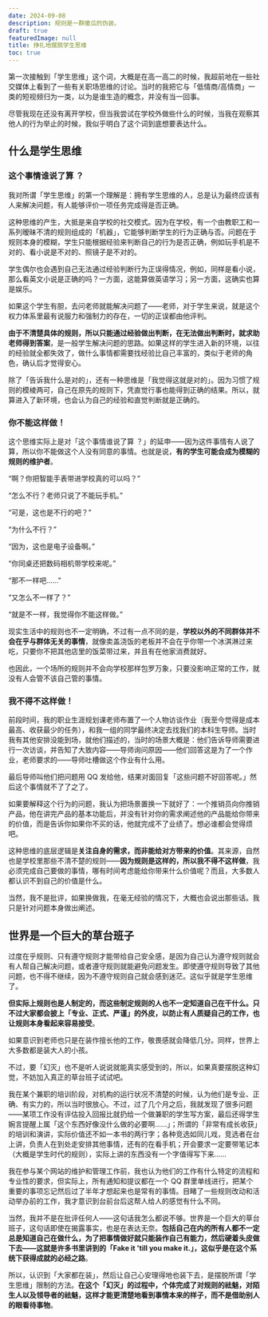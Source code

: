 ```yaml
---
date: 2024-09-08
description: 规则是一群傻瓜的伪装。
draft: true
featuredImage: null
title: 挣扎地摆脱学生思维
toc: true
---
```






第一次接触到「学生思维」这个词，大概是在高一高二的时候，我超前地在一些社交媒体上看到了一些有关职场思维的讨论。当时的我把它与「低情商/高情商」一类的短视频归为一类，以为是谁生造的概念，并没有当一回事。

尽管我现在还没有离开学校，但当我尝试在学校外做些什么的时候，当我在观察其他人的行为举止的时候，我似乎明白了这个词到底想要表达什么。

## 什么是学生思维

### 这个事情谁说了算 ？

我对所谓「学生思维」的第一个理解是：拥有学生思维的人，总是认为最终应该有人来解决问题，有人能够评价一项任务完成得是否正确。

这种思维的产生，大抵是来自学校的社交模式。因为在学校，有一个由教职工和一系列暧昧不清的规则组成的「机器」，它能够判断学生的行为正确与否。问题在于规则本身的模糊，学生只能根据经验来判断自己的行为是否正确，例如玩手机是不对的、看小说是不对的、照镜子是不对的。

学生偶尔也会遇到自己无法通过经验判断行为正误得情况，例如，同样是看小说，那么看英文小说是正确的吗？一方面，这能算做英语学习；另一方面，这确实也算是娱乐。

如果这个学生有胆，去问老师就能解决问题了——老师，对于学生来说，就是这个权力体系里最有说服力和强制力的存在，一切的正误都由他评判。

**由于不清楚具体的规则，所以只能通过经验做出判断，在无法做出判断时，就求助老师得到答案**，是一般学生解决问题的思路。如果这样的学生进入新的环境，以往的经验就全都失效了，做什么事情都需要找经验比自己丰富的，类似于老师的角色，确认后才觉得安心。

除了「告诉我什么是对的」，还有一种思维是「我觉得这就是对的」。因为习惯了规则的模棱两可，自己在原先的规则下，凭直觉行事也能得到正确的结果。所以，就算进入了新环境，也会认为自己的经验和直觉判断就是正确的。

### 你不能这样做！

这个思维实际上是对「这个事情谁说了算 ？」的延申——因为这件事情有人说了算，所以你不能做这个人没有同意的事情。也就是说，**有的学生可能会成为模糊的规则的维护者**。

“啊？你把智能手表带进学校真的可以吗？”

“怎么不行？老师只说了不能玩手机。”

“可是，这也是不行的吧？”

“为什么不行？”

“因为，这也是电子设备啊。”

“你同桌还把数码相机带学校来呢。”

“那不一样吧……”

“又怎么不一样了？”

“就是不一样，我觉得你不能这样做。”

现实生活中的规则也不一定明确，不过有一点不同的是，**学校以外的不同群体并不会在乎与群体无关的事情**，就像卖盖浇饭的老板并不会在乎你带一个冰淇淋过来吃，只要你不把其他店里的饭菜带过来，并且有在他家消费就好。

也因此，一个场所的规则并不会向学校那样包罗万象，只要没影响正常的工作，就没有人会管不该自己管的事情。

### 我不得不这样做！

前段时间，我的职业生涯规划课老师布置了一个人物访谈作业（我至今觉得是成本最高、收获最少的任务），和我一组的同学最终决定去找我们的本科生导师。当时我有其他安排没能到场，就他们描述的，当时的场景大概是：他们告诉导师需要进行一次访谈，并告知了大致内容——导师询问原因——他们回答这是为了一个作业，老师要求的——导师吐槽做这个作业有什么用。

最后导师叫他们把问题用 QQ 发给他，结果对面回复「这些问题不好回答呢。」然后这个事情就不了了之了。

如果要解释这个行为的问题，我认为把场景置换一下就好了：一个推销员向你推销产品，他在讲完产品的基本功能后，并没有针对你的需求阐述他的产品能给你带来的价值，而是告诉你如果你不买的话，他就完成不了业绩了。想必谁都会觉得烦吧。

这种思维的底层逻辑是**关注自身的需求，而非能给对方带来的价值**。其来源，自然也是学校里那些不清不楚的规则——**因为规则是这样的，所以我不得不这样做**，我必须完成自己要做的事情，哪有时间考虑能给你带来什么价值呢？而且，大多数人都认识不到自己的价值是什么。

当然，我不是批评，如果换做我，在毫无经验的情况下，大概也会说出那些话。我只是针对问题本身做出阐述。

## 世界是一个巨大的草台班子

过度在乎规则、只有遵守规则才能带给自己安全感，是因为自己认为遵守规则就会有人帮自己解决问题，或者遵守规则就能避免问题发生。即使遵守规则导致了其他问题，也不得不继续，因为不遵守规则自己就会感到迷茫。这似乎就是学生思维了。

**但实际上规则也是人制定的，而这些制定规则的人也不一定知道自己在干什么。只不过大家都会披上「专业、正式、严谨」的外皮，以防止有人质疑自己的工作，也让规则本身看起来容易接受**。

如果意识到老师也只是在装作擅长他的工作，敬畏感就会降低几分。同样，世界上大多数都是装大人的小孩。

不过，要「幻灭」也不是听人说说就能真实感受到的，所以，如果真要摆脱这种幻觉，不妨加入真正的草台班子试试吧。

我在某个兼职的培训阶段，对机构的运行状况不清楚的时候，认为他们是专业、正确、有实力的，所以当时很放心。不过，过了几个月之后，我就发现了很多问题——某项工作没有评估投入回报比就扔给一个做兼职的学生写方案，最后还得学生婉言提醒上属「这个东西好像没什么做的必要啊……」；所谓的「非常有成长收获」的培训和演讲，实际价值还不如一本书的两行字；各种竞选如同儿戏，竞选者在台上讲，负责人在到处走安排其他事情，还有的在看手机；开会要求一定要带笔记本（大概是学生时代的规则），实际上讲的东西没有一个字值得写下来……

我在参与某个网站的维护和管理工作前，我也认为他们的工作有什么特定的流程和专业性的要求，但实际上，所有通知和提议都在一个 QQ 群里单线进行，把某个重要的事项忘记然后过了半年才想起来也是常有的事情。目睹了一些规则改动和活动举办前的工作，我才意识到台前台后这帮人给人的感觉有什么不同。

当然，我并不是在批评任何人——这句话我怎么都说不够。世界是一个巨大的草台班子，这句话即使在揭露事实，也是在表达无奈。**包括自己在内的所有人都不一定总是知道自己在做什么，为了把事情做好就只能装作自己有能力，然后硬着头皮做下去——这就是许多书里讲到的「Fake it 'till you make it.」，这似乎是在这个系统下获得成就的必经之路**。

所以，认识到「大家都在装」，然后让自己心安理得地也装下去，是摆脱所谓「学生思维」限制的方法。**在这个「幻灭」的过程中，个体完成了对规则的祛魅，对陌生人以及领导者的祛魅，这样才能更清楚地看到事情本来的样子，而不是借助别人的眼看待事物**。
